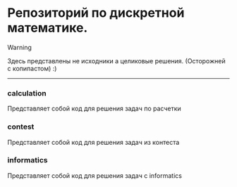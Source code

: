 # Репозиторий по дискретной математике.

> [!WARNING]
> Здесь представлены не исходники а целиковые решения.
> (Осторожней с копипастом)  :)

-----------------------------------
### calculation
Представляет собой код для решения задач по расчетки 

### contest
Представляет собой код для решения задач из контеста

### informatics
Представляет собой код для решения задач с informatics
